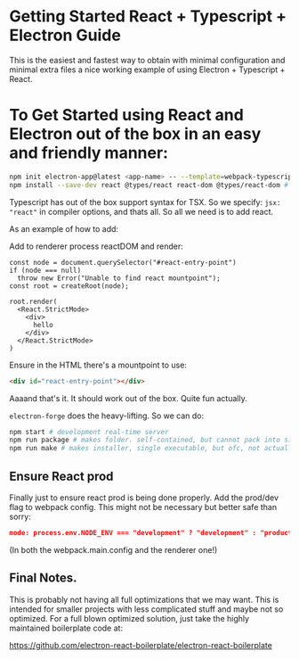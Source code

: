 # Getting Started React + Typescript + Electron Guide

This is the easiest and fastest way to obtain with minimal configuration and minimal extra files a nice working example of using
Electron + Typescript + React.

# To Get Started using React and Electron out of the box in an easy and friendly manner:

```sh
npm init electron-app@latest <app-name> -- --template=webpack-typescript # Start electron forge with typescript and webpack
npm install --save-dev react @types/react react-dom @types/react-dom # Install react
```

Typescript has out of the box support syntax for TSX.
So we specify: `jsx: "react"` in compiler options, and thats all.
So all we need is to add react.

As an example of how to add:

Add to renderer process reactDOM and render:

```tsx
const node = document.querySelector("#react-entry-point")
if (node === null)
  throw new Error("Unable to find react mountpoint");
const root = createRoot(node);

root.render(
  <React.StrictMode>
    <div>
      hello
    </div>
  </React.StrictMode>
)
```

Ensure in the HTML there's a mountpoint to use:

```html
<div id="react-entry-point"></div>
```

Aaaand that's it. It should work out of the box. Quite fun actually.

`electron-forge` does the heavy-lifting.
So we can do:

```sh
npm start # development real-time server
npm run package # makes folder. self-contained, but cannot pack into single executable.
npm run make # makes installer, single executable, but ofc, not actually single packed, just unpacks and then runs.
```


## Ensure React prod

Finally just to ensure react prod is being done properly. Add the prod/dev flag to webpack config.
This might not be necessary but better safe than sorry:

```json
mode: process.env.NODE_ENV === "development" ? "development" : "production"
```

(In both the webpack.main.config and the renderer one!)

## Final Notes.

This is probably not having all full optimizations that we may want.
This is intended for smaller projects with less complicated stuff and maybe not so optimized.
For a full blown optimized solution, just take the highly maintained boilerplate code at:

https://github.com/electron-react-boilerplate/electron-react-boilerplate